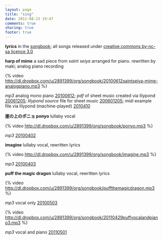 ```yaml
---
layout: page
title: "sing"
date: 2012-08-23 19:47
comments: true
sharing: true
footer: true
---
```

**lyrics** in the [songbook][]; all songs released under [creative commons by-nc-sa licence 3.0][cc]

[songbook]: http://dl.dropbox.com/u/2891399/org/songbook/makiaeasongbook.epub
[cc]: http://dl.dropbox.com/u/2891399/org/songbook/ponyo.mp3

**harp of mime** a sad piece from *saint seiya* arranged for piano. rewritten by maki; analog piano recording

{% video http://dl.dropbox.com/u/2891399/org/songbook/20100612saintseiya-mime-analogpiano.mp3 %}

*mp3* analog mono piano [20100612][]; *pdf* of sheet music created via lilypond [20061205][]; *lilypond source* file for sheet music [200601205][]; *midi* example file via lilypond (machine-played) [2010410][] 


[20100612]: http://dl.dropbox.com/u/2891399/org/songbook/20100612saintseiya-mime-analogpiano.mp3
[200601205]: http://dl.dropbox.com/u/2891399/org/songbook/saintseiya-mime.ly
[2010410]: http://dl.dropbox.com/u/2891399/org/songbook/saintseiya-mime.midi
[20061205]: http://dl.dropbox.com/u/2891399/org/songbook/saintseiya-mime.pdf

**崖の上のポニョ ponyo** lullaby vocal  

{% video http://dl.dropbox.com/u/2891399/org/songbook/ponyo.mp3 %}

*mp3* [20100402][] 

[20100402]: http://dl.dropbox.com/u/2891399/org/songbook/ponyo.mp3

**imagine** lullaby vocal, rewritten lyrics  

{% video http://dl.dropbox.com/u/2891399/org/songbook/imagine.mp3 %}

*mp3* [20100403][] 


[20100403]: http://dl.dropbox.com/u/2891399/org/songbook/imagine.mp3

**puff the magic dragon** lullaby vocal, rewritten lyrics  

{% video http://dl.dropbox.com/u/2891399/org/songbook/puffthemagicdragon.mp3 %}  

*mp3* vocal only [20100503][]

{% video http://dl.dropbox.com/u/2891399/org/songbook/20110429puffvocalandpiano3.mp3 %}  

*mp3* vocal and piano [20110501][] 

[20100503]: http://dl.dropbox.com/u/2891399/org/songbook/puffthemagicdragon.mp3
[20110501]: http://dl.dropbox.com/u/2891399/org/songbook/20110429puffvocalandpiano3.mp3
